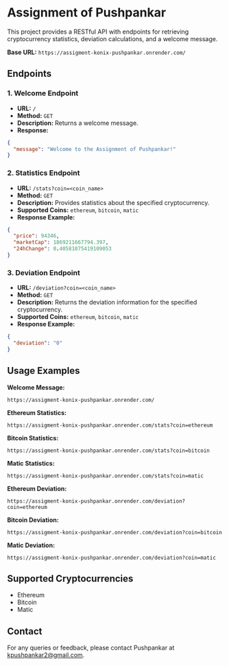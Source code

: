 # Assignment of Pushpankar

This project provides a RESTful API with endpoints for retrieving cryptocurrency statistics, deviation calculations, and a welcome message.

**Base URL:** `https://assigment-konix-pushpankar.onrender.com/`

## Endpoints

### 1. Welcome Endpoint

*   **URL:** `/`
*   **Method:** `GET`
*   **Description:** Returns a welcome message.
*   **Response:**

```json
{
  "message": "Welcome to the Assignment of Pushpankar!"
}
```

### 2. Statistics Endpoint

*   **URL:** `/stats?coin=<coin_name>`
*   **Method:** `GET`
*   **Description:** Provides statistics about the specified cryptocurrency.
*   **Supported Coins:** `ethereum`, `bitcoin`, `matic`
*   **Response Example:**

```json
{
  "price": 94346,
  "marketCap": 1869211667794.397,
  "24hChange": 0.40581075419109053
}
```

### 3. Deviation Endpoint

*   **URL:** `/deviation?coin=<coin_name>`
*   **Method:** `GET`
*   **Description:** Returns the deviation information for the specified cryptocurrency.
*   **Supported Coins:** `ethereum`, `bitcoin`, `matic`
*   **Response Example:**

```json
{
  "deviation": "0"
}
```

## Usage Examples

**Welcome Message:**

`https://assigment-konix-pushpankar.onrender.com/`

**Ethereum Statistics:**

`https://assigment-konix-pushpankar.onrender.com/stats?coin=ethereum`

**Bitcoin Statistics:**

`https://assigment-konix-pushpankar.onrender.com/stats?coin=bitcoin`

**Matic Statistics:**

`https://assigment-konix-pushpankar.onrender.com/stats?coin=matic`

**Ethereum Deviation:**

`https://assigment-konix-pushpankar.onrender.com/deviation?coin=ethereum`

**Bitcoin Deviation:**

`https://assigment-konix-pushpankar.onrender.com/deviation?coin=bitcoin`

**Matic Deviation:**

`https://assigment-konix-pushpankar.onrender.com/deviation?coin=matic`

## Supported Cryptocurrencies

*   Ethereum
*   Bitcoin
*   Matic

## Contact

For any queries or feedback, please contact Pushpankar at kpushpankar2@gmail.com.
 
